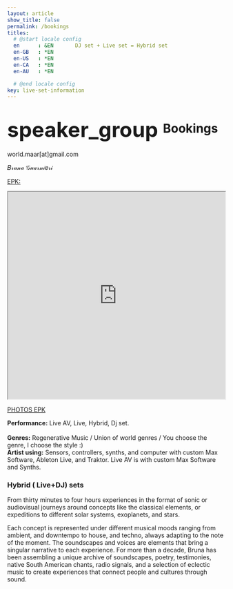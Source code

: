 ```yaml
---
layout: article
show_title: false
permalink: /bookings
titles:
  # @start locale config
  en      : &EN       DJ set + Live set = Hybrid set 
  en-GB   : *EN
  en-US   : *EN
  en-CA   : *EN
  en-AU   : *EN

  # @end locale config
key: live-set-information
---
```


# <span class="material-symbols-outlined" style="font-size: 48px; vertical-align: middle;"> speaker_group </span> Bookings

world.maar[at]gmail.com

𝐵𝓇𝓊𝓃𝒶 𝒢𝓊𝒶𝓇𝓃𝒾𝑒𝓇𝒾

<a href="https://drive.google.com/file/d/1F-Su5qTbid9XSR9oO4dKrrmizOTe8UEA/preview" rel="EPK" target="_blank">EPK:</a>

<iframe src="https://drive.google.com/file/d/1F-Su5qTbid9XSR9oO4dKrrmizOTe8UEA/preview" width="100%" height="480" allow="autoplay"></iframe>

<a href="https://drive.google.com/drive/folders/1kq9b4TAnvlZtHXH6MLB3IdEEe50tJTx2?usp=sharing" rel="EPK" target="_blank">PHOTOS EPK</a>

  **Performance:** Live AV, Live, Hybrid, Dj set. 
<br>  
  **Genres:** Regenerative Music / Union of world genres / You choose the genre, I choose the style :)
<br>
  **Artist using:** Sensors, controllers, synths, and computer with custom Max Software, Ableton Live, and Traktor.
  Live AV is with custom Max Software and Synths. 
<br>
<h3>  Hybrid ( Live+DJ) sets </h3>


From thirty minutes to four hours experiences in the format of sonic or audiovisual journeys around concepts like the classical elements, or expeditions to different solar systems, exoplanets, and stars.

Each concept is represented under different musical moods ranging from ambient, and downtempo to house, and techno, always adapting to the note of the moment. The soundscapes and voices are elements that bring a singular narrative to each experience. For more than a decade, Bruna has been assembling a unique archive of soundscapes, poetry, testimonies, native South American chants, radio signals, and a selection of eclectic music to create experiences that connect people and cultures through sound.